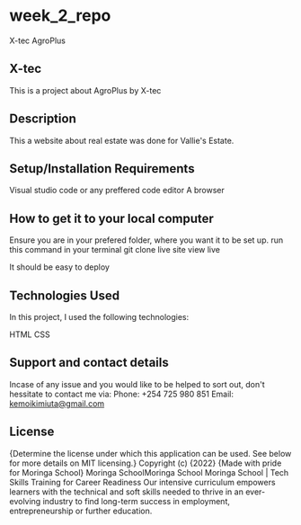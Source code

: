# week_2_repo
X-tec AgroPlus
## X-tec
This is a project about AgroPlus by X-tec

## Description
This a website about real estate was done for Vallie's Estate.

## Setup/Installation Requirements
Visual studio code or any preffered code editor
A browser
## How to get it to your local computer
Ensure you are in your prefered folder, where you want it to be set up.
run this command in your terminal 
git clone
live site
view live

It should be easy to deploy

## Technologies Used
In this project, I used the following technologies:

HTML
CSS

## Support and contact details
Incase of any issue and you would like to be helped to sort out, don't hessitate to contact me via: Phone: +254 725 980 851 Email: kemoikimiuta@gmail.com

## License
{Determine the license under which this application can be used. See below for more details on MIT licensing.} Copyright (c) {2022} {Made with pride for Moringa School} Moringa SchoolMoringa School Moringa School | Tech Skills Training for Career Readiness Our intensive curriculum empowers learners with the technical and soft skills needed to thrive in an ever-evolving industry to find long-term success in employment, entrepreneurship or further education.
